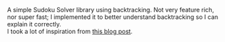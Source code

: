 A simple Sudoku Solver library using backtracking. Not very feature rich, nor super fast; I implemented it to better understand backtracking so I can explain it correctly.  
I took a lot of inspiration from [this blog post](https://anothercasualcoder.blogspot.com/2019/01/sudoku-solver-hard-leetcode-problem.html).
